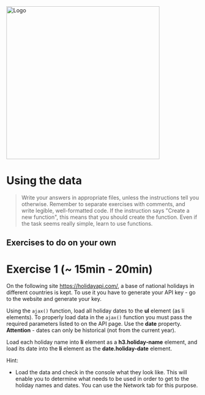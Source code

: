 <img alt="Logo" src="http://coderslab.pl/svg/logo-coderslab.svg" width="400">

# Using the data

> Write your answers in appropriate files, unless the instructions tell you otherwise.
Remember to separate exercises with comments, and write legible, well-formatted code.
If the instruction says "Create a new function", this means that you should
create the function. Even if the task seems really simple,
learn to use functions.


## Exercises to do on your own

# Exercise 1 (~ 15min - 20min)

On the following site https://holidayapi.com/, a base of national holidays in different countries is kept.
To use it you have to generate your API key - go to the website and generate your key.

Using the ```ajax()``` function, load all holiday dates to the **ul** element (as li elements).
To properly load data in the ```ajax()``` function you must pass the required parameters listed to on the API page. Use the **date** property.
**Attention** - dates can only be historical (not from the current year).

Load each holiday name into **li** element as a **h3.holiday-name** element, and load its date into the **li** element as the **date.holiday-date** element.

Hint:
* Load the data and check in the console what they look like. This will enable you to determine what needs to be used in order to get to the holiday names and dates. You can use the Network tab for this purpose.
